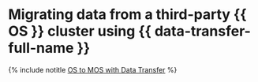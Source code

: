 # Migrating data from a third-party {{ OS }} cluster using {{ data-transfer-full-name }}

{% include notitle [OS to MOS with Data Transfer](../../_tutorials/datatransfer/os-mos.md) %}
